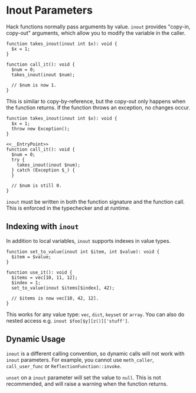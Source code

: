 # Inout Parameters

Hack functions normally pass arguments by value. `inout` provides
"copy-in, copy-out" arguments, which allow you to modify the variable
in the caller.

```hack
function takes_inout(inout int $x): void {
  $x = 1;
}

function call_it(): void {
  $num = 0;
  takes_inout(inout $num);

  // $num is now 1.
}
```

This is similar to copy-by-reference, but the copy-out only happens
when the function returns. If the function throws an exception, no
changes occur.

```hack
function takes_inout(inout int $x): void {
  $x = 1;
  throw new Exception();
}

<<__EntryPoint>>
function call_it(): void {
  $num = 0;
  try {
    takes_inout(inout $num);
  } catch (Exception $_) {
  }

  // $num is still 0.
}
```

`inout` must be written in both the function signature and the
function call. This is enforced in the typechecker and at runtime.

## Indexing with `inout`

In addition to local variables, `inout` supports indexes in value
types.

```hack
function set_to_value(inout int $item, int $value): void {
  $item = $value;
}

function use_it(): void {
  $items = vec[10, 11, 12];
  $index = 1;
  set_to_value(inout $items[$index], 42);

  // $items is now vec[10, 42, 12].
}
```

This works for any value type: `vec`, `dict`, `keyset` or `array`. You
can also do nested access e.g. `inout $foo[$y][z()]['stuff']`.

## Dynamic Usage

`inout` is a different calling convention, so dynamic calls will not
work with `inout` parameters. For example, you cannot use
`meth_caller`, `call_user_func` or `ReflectionFunction::invoke`.

`unset` on a `inout` parameter will set the value to `null`. This is
not recommended, and will raise a warning when the function returns.
